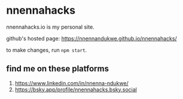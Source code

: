 # nnennahacks

nnennahacks.io is my personal site.

github's hosted page: https://nnennandukwe.github.io/nnennahacks/

to make changes, run `npm start`.

## find me on these platforms

1. https://www.linkedin.com/in/nnenna-ndukwe/
2. https://bsky.app/profile/nnennahacks.bsky.social
